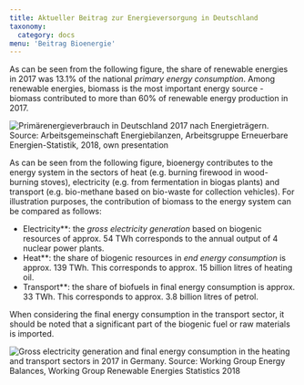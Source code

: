 ```yaml
---
title: Aktueller Beitrag zur Energieversorgung in Deutschland
taxonomy:
  category: docs
menu: 'Beitrag Bioenergie'
---
```


As can be seen from the following figure, the share of renewable energies in 2017 was 13.1% of the national *primary energy consumption*. Among renewable energies, biomass is the most important energy source - biomass contributed to more than 60% of renewable energy production in 2017. 

![](Script_DBFZ_Primaerenergieverbrauch_2017.png?lightbox=800&resize=500&classes=caption "Primärenergieverbrauch in Deutschland 2017 nach Energieträgern. Source: Arbeitsgemeinschaft Energiebilanzen, Arbeitsgruppe Erneuerbare Energien-Statistik, 2018, own presentation")

As can be seen from the following figure, bioenergy contributes to the energy system in the sectors of heat (e.g. burning firewood in wood-burning stoves), electricity (e.g. from fermentation in biogas plants) and transport (e.g. bio-methane based on bio-waste for collection vehicles). For illustration purposes, the contribution of biomass to the energy system can be compared as follows:

- Electricity**: the *gross electricity generation* based on biogenic resources of approx. 54 TWh corresponds to the annual output of 4 nuclear power plants.
- Heat**: the share of biogenic resources in *end energy consumption* is approx. 139 TWh. This corresponds to approx. 15 billion litres of heating oil.
- Transport**: the share of biofuels in final energy consumption is approx. 33 TWh. This corresponds to approx. 3.8 billion litres of petrol.

When considering the final energy consumption in the transport sector, it should be noted that a significant part of the biogenic fuel or raw materials is imported.

![](Script_DBFZ_Sektoren_2017.png?lightbox=800&resize=600&classes=caption "Gross electricity generation and final energy consumption in the heating and transport sectors in 2017 in Germany. Source: Working Group Energy Balances, Working Group Renewable Energies Statistics 2018")
